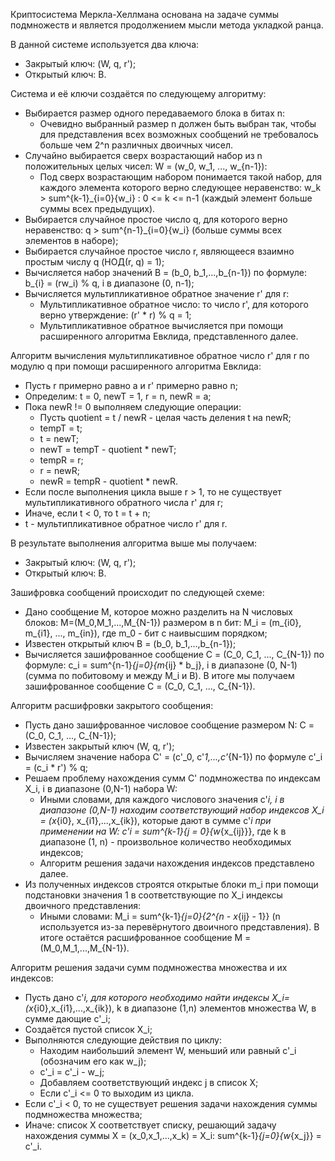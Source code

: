 Криптосистема Меркла-Хеллмана основана на задаче суммы подмножеств и является продолжением мысли метода укладкой ранца.

В данной системе используется два ключа:
- Закрытый ключ: (W, q, r');
- Открытый ключ: B.

Система и её ключи создаётся по следующему алгоритму:
- Выбирается размер одного передаваемого блока в битах n:
	- Очевидно выбранный размер n должен быть выбран так, чтобы для представления всех возможных сообщений не требовалось больше чем 2^n различных двоичных чисел.
- Случайно выбирается сверх возрастающий набор из n положительных целых чисел: W = (w_0, w_1, ..., w_{n-1}):
	- Под сверх возрастающим набором понимается такой набор, для каждого элемента которого верно следующее неравенство: w_k > sum^{k-1}_{i=0}{w_i} : 0 <= k <= n-1 (каждый элемент больше суммы всех предыдущих).
- Выбирается случайное простое число q, для которого верно неравенство: q > sum^{n-1}_{i=0}{w_i} (больше суммы всех элементов в наборе);
- Выбирается случайное простое число r, являющееся взаимно простым числу q (НОД(r, q) = 1);
- Вычисляется набор значений B = (b_0, b_1,...,b_{n-1}) по формуле: b_{i} = (rw_i) % q, i в диапазоне (0, n-1);
- Вычисляется мультипликативное обратное значение r' для r:
	- Мультипликативное обратное число: то число r', для которого верно утверждение: (r' *  r) % q = 1;
	- Мультипликативное обратное вычисляется при помощи расширенного алгоритма Евклида, представленного далее.

Алгоритм вычисления мультипликативное обратное число r' для r по модулю q при помощи расширенного алгоритма Евклида:
- Пусть r  примерно равно  a и r'  примерно равно  n;
- Определим: t = 0, newT = 1, r = n, newR = a;
- Пока newR != 0 выполняем следующие операции:
	- Пусть quotient = t / newR - целая часть деления t на newR;
	- tempT = t;
	- t = newT;
	- newT = tempT - quotient * newT;
	- tempR = r;
	- r = newR;
	- newR = tempR - quotient * newR.
- Если после выполнения цикла выше r > 1, то не существует мультипликативного обратного числа r' для r;
- Иначе, если t < 0, то t = t + n;
- t - мультипликативное обратное число r' для r.

В результате выполнения алгоритма выше мы получаем:
- Закрытый ключ: (W, q, r');
- Открытый ключ: B.

Зашифровка сообщений происходит по следующей схеме:
- Дано сообщение M, которое можно разделить на N числовых блоков: M=(M_0,M_1,...,M_{N-1}) размером в n бит: M_i = (m_{i0}, m_{i1}, ..., m_{in}), где m_0 - бит с наивысшим порядком;
- Известен открытый ключ B = (b_0, b_1,...,b_{n-1});
- Вычисляется зашифрованное сообщение C = (C_0, C_1, ..., C_{N-1}) по формуле: c_i = sum^{n-1}_{j=0}{m_{ij} *  b_j}, i в диапазоне (0, N-1) (сумма по побитовому и между M_i и B).
В итоге мы получаем зашифрованное сообщение C = (C_0, C_1, ..., C_{N-1}).

Алгоритм расшифровки закрытого сообщения:
- Пусть дано зашифрованное числовое сообщение размером N: C = (C_0, C_1, ..., C_{N-1});
- Известен закрытый ключ (W, q, r');
- Вычисляем значение набора C' = (c'_0, c'_1,...,c'_{N-1}) по формуле c'_i = (c_i *  r') % q;
- Решаем проблему нахождения сумм C' подмножества по индексам X_i, i в диапазоне (0,N-1) набора W:
	- Иными словами, для каждого числового значения c'_i, i в диапазоне (0,N-1) находим соответствующий набор индексов X_i = (x_{i0}, x_{i1},...,x_{ik}), которые дают в сумме c'_i при применении на W: c'_i = sum^{k-1}_{j = 0}{w_{x_{ij}}}, где k  в диапазоне  (1, n) - произвольное количество необходимых индексов;
	- Алгоритм решения задачи нахождения индексов представлено далее.
- Из полученных индексов строятся открытые блоки m_i при помощи подстановки значения 1 в соответствующие по X_i индексы двоичного представления:
	- Иными словами: M_i = sum^{k-1}_{j=0}{2^{n - x_{ij} - 1}} (n используется из-за перевёрнутого двоичного представления).
В итоге остаётся расшифрованное сообщение M = (M_0,M_1,...,M_{N-1}).

Алгоритм решения задачи сумм подмножества множества и их индексов:
- Пусть дано c'_i, для которого необходимо найти индексы X_i=(x_{i0},x_{i1},...,x_{ik}), k в диапазоне (1,n) элементов множества W, в сумме дающие c'_i;
- Создаётся пустой список X_i;
- Выполняются следующие действия по циклу:
	- Находим наибольший элемент W, меньший или равный c'_i (обозначим его как w_j);
	- c'_i = c'_i - w_j;
	- Добавляем соответствующий индекс j в список X;
	- Если c'_i <= 0 то выходим из цикла.
- Если c'_i < 0, то не существует решения задачи нахождения суммы подмножества множества;
- Иначе: список X соответствует списку, решающий задачу нахождения суммы X = (x_0,x_1,...,x_k) = X_i: sum^{k-1}_{j=0}{w_{x_j}} = c'_i.